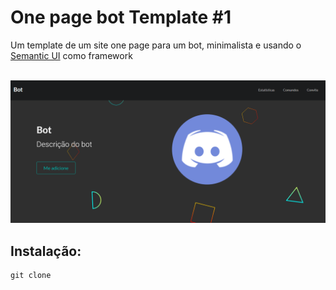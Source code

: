 # One page bot Template #1

 Um template de um site one page para um bot, minimalista e usando o [Semantic UI](https://semantic-ui.com/) como framework
 <br><br>
 
 ![Preview](preview.png)
 
 ## Instalação:
 
 ```
 git clone
 ```
